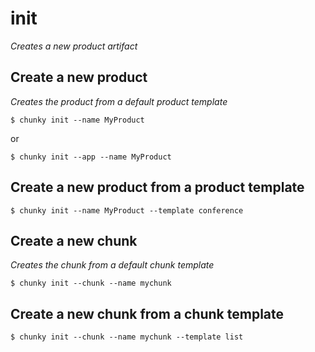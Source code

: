 # init

*Creates a new product artifact*

## Create a new product

*Creates the product from a default product template*

```
$ chunky init --name MyProduct
```

or 

```
$ chunky init --app --name MyProduct
```

## Create a new product from a product template

```
$ chunky init --name MyProduct --template conference
```

## Create a new chunk

*Creates the chunk from a default chunk template*

```
$ chunky init --chunk --name mychunk
```

## Create a new chunk from a chunk template

```
$ chunky init --chunk --name mychunk --template list
```